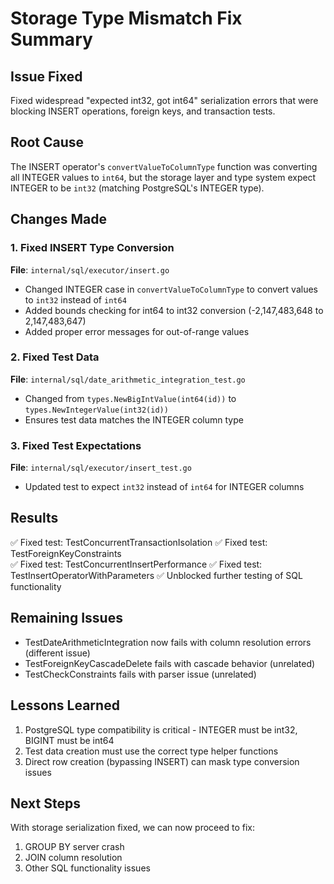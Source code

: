# Storage Type Mismatch Fix Summary

## Issue Fixed
Fixed widespread "expected int32, got int64" serialization errors that were blocking INSERT operations, foreign keys, and transaction tests.

## Root Cause
The INSERT operator's `convertValueToColumnType` function was converting all INTEGER values to `int64`, but the storage layer and type system expect INTEGER to be `int32` (matching PostgreSQL's INTEGER type).

## Changes Made

### 1. Fixed INSERT Type Conversion
**File**: `internal/sql/executor/insert.go`
- Changed INTEGER case in `convertValueToColumnType` to convert values to `int32` instead of `int64`
- Added bounds checking for int64 to int32 conversion (-2,147,483,648 to 2,147,483,647)
- Added proper error messages for out-of-range values

### 2. Fixed Test Data
**File**: `internal/sql/date_arithmetic_integration_test.go`
- Changed from `types.NewBigIntValue(int64(id))` to `types.NewIntegerValue(int32(id))`
- Ensures test data matches the INTEGER column type

### 3. Fixed Test Expectations
**File**: `internal/sql/executor/insert_test.go`
- Updated test to expect `int32` instead of `int64` for INTEGER columns

## Results
✅ Fixed test: TestConcurrentTransactionIsolation
✅ Fixed test: TestForeignKeyConstraints  
✅ Fixed test: TestConcurrentInsertPerformance
✅ Fixed test: TestInsertOperatorWithParameters
✅ Unblocked further testing of SQL functionality

## Remaining Issues
- TestDateArithmeticIntegration now fails with column resolution errors (different issue)
- TestForeignKeyCascadeDelete fails with cascade behavior (unrelated)
- TestCheckConstraints fails with parser issue (unrelated)

## Lessons Learned
1. PostgreSQL type compatibility is critical - INTEGER must be int32, BIGINT must be int64
2. Test data creation must use the correct type helper functions
3. Direct row creation (bypassing INSERT) can mask type conversion issues

## Next Steps
With storage serialization fixed, we can now proceed to fix:
1. GROUP BY server crash
2. JOIN column resolution 
3. Other SQL functionality issues